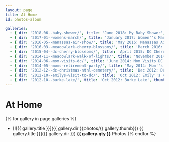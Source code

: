 ```yaml
---
layout: page
title: At Home
id: photos-album

galleries:
  - { dir: '2018-06--baby-shower/', title: 'June 2018: My Baby Shower', thumb: 'IMG_0029.jpg', qty: '46' }
  - { dir: '2017-01--womens-march/', title: 'January 2017: Women''s March', thumb: 'IMG_2053.JPG', qty: '59' }
  - { dir: '2016-05--manassas-air-show/', title: 'May 2016: Manassas Air Show', thumb: 'IMG_0017.JPG', qty: '21' }
  - { dir: '2016-03--meadowlark-cherry-blossoms/', title: 'March 2016: Meadowlark Cherry Blossoms', thumb: 'IMG_0017.JPG', qty: '37' }
  - { dir: '2015-04--dc-cherry-blossoms/', title: 'April 2015: DC Cherry Blossoms', thumb: 'IMG_1484.JPG', qty: '33' }
  - { dir: '2014-11--meadowlark-walk-of-lights/', title: 'November 2014: Meadowlark Walk of Lights', thumb: 'IMG_0065.JPG', qty: '16' }
  - { dir: '2014-06--mom-visits-dc/', title: 'June 2014: Mom Visits DC', thumb: 'IMG_0023.JPG', qty: '18' }
  - { dir: '2014-05--moms-retirement-party/', title: 'May 2014: Mom''s Retirement Party', thumb: '21-Surprise-picnic.JPG', qty: '22' }
  - { dir: '2012-12--dc-christmas-ntnl-cemetery/', title: 'Dec 2012: DC Christmas, National Cemetery', thumb: '089-Arlington-National-Cemetary-Wreath-Laying.JPG', qty: '73' }
  - { dir: '2012-10--emilys-visit-to-dc/', title: 'Oct 2012: Emily''s Visit to DC', thumb: '005-White-House-Garden-Tour.JPG', qty: '45' }
  - { dir: '2012-10--burke-lake/', title: 'Oct 2012: Burke Lake', thumb: 'IMG_6302.JPG', qty: '18' }
---
```


# At Home

{% for gallery in page.galleries %}
  * [![{{ gallery.title }}]({{ gallery.dir }}photos/{{ gallery.thumb}}) {{ gallery.title }}]({{ gallery.dir }}) **{{ gallery.qty }}** Photos
{% endfor %}
